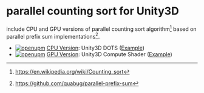 # parallel counting sort for Unity3D
include CPU and GPU versions of parallel counting sort algorithm[^1] based on parallel prefix sum implementations[^2].
- [![openupm](https://img.shields.io/npm/v/com.quabug.parallel-counting-sort.cpu?label=openupm&registry_uri=https://package.openupm.com)](https://openupm.com/packages/com.quabug.parallel-counting-sort.cpu/) [CPU Version](Packages/com.quabug.parallel-counting-sort.cpu): Unity3D DOTS ([Example](Assets/Sample/CPU.cs))
- [![openupm](https://img.shields.io/npm/v/com.quabug.parallel-counting-sort.gpu?label=openupm&registry_uri=https://package.openupm.com)](https://openupm.com/packages/com.quabug.parallel-counting-sort.gpu/) [GPU Version](Packages/com.quabug.parallel-counting-sort.gpu): Unity3D Compute Shader ([Example](Assets/Sample/GPU.cs))

[^1]: https://en.wikipedia.org/wiki/Counting_sort
[^2]: https://github.com/quabug/parallel-prefix-sum
